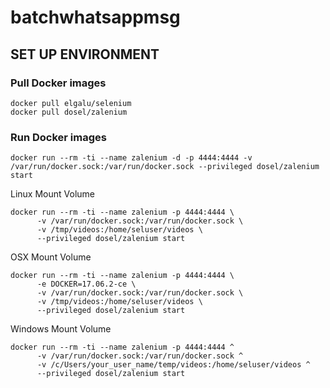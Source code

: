# batchwhatsappmsg
## SET UP ENVIRONMENT
### Pull Docker images
```
docker pull elgalu/selenium
docker pull dosel/zalenium

```
### Run Docker images
```
docker run --rm -ti --name zalenium -d -p 4444:4444 -v /var/run/docker.sock:/var/run/docker.sock --privileged dosel/zalenium start
```
Linux Mount Volume
```
docker run --rm -ti --name zalenium -p 4444:4444 \
      -v /var/run/docker.sock:/var/run/docker.sock \
      -v /tmp/videos:/home/seluser/videos \
      --privileged dosel/zalenium start 
```
OSX Mount Volume
```
docker run --rm -ti --name zalenium -p 4444:4444 \
      -e DOCKER=17.06.2-ce \
      -v /var/run/docker.sock:/var/run/docker.sock \
      -v /tmp/videos:/home/seluser/videos \
      --privileged dosel/zalenium start
```
Windows Mount Volume
```
docker run --rm -ti --name zalenium -p 4444:4444 ^
      -v /var/run/docker.sock:/var/run/docker.sock ^
      -v /c/Users/your_user_name/temp/videos:/home/seluser/videos ^
      --privileged dosel/zalenium start
```
